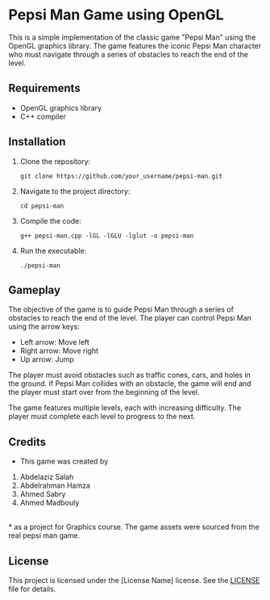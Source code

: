 # Pepsi Man Game using OpenGL

This is a simple implementation of the classic game "Pepsi Man" using the OpenGL graphics library. The game features the iconic Pepsi Man character who must navigate through a series of obstacles to reach the end of the level.

## Requirements

- OpenGL graphics library
- C++ compiler

## Installation

1. Clone the repository:

   ```
   git clone https://github.com/your_username/pepsi-man.git
   ```

2. Navigate to the project directory:

   ```
   cd pepsi-man
   ```

3. Compile the code:

   ```
   g++ pepsi-man.cpp -lGL -lGLU -lglut -o pepsi-man
   ```

4. Run the executable:

   ```
   ./pepsi-man
   ```

## Gameplay

The objective of the game is to guide Pepsi Man through a series of obstacles to reach the end of the level. The player can control Pepsi Man using the arrow keys:

- Left arrow: Move left
- Right arrow: Move right
- Up arrow: Jump

The player must avoid obstacles such as traffic cones, cars, and holes in the ground. If Pepsi Man collides with an obstacle, the game will end and the player must start over from the beginning of the level.

The game features multiple levels, each with increasing difficulty. The player must complete each level to progress to the next.

## Credits

 * This game was created by 
1. Abdelaziz Salah
2. Abdelrahman Hamza
3. Ahmed Sabry
4. Ahmed Madbouly
<br >
* as a project for Graphics course. The game assets were sourced from the real pepsi man game.

## License

This project is licensed under the [License Name] license. See the [LICENSE](LICENSE) file for details.